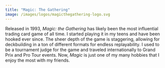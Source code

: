 ```yaml
---
title: "Magic: The Gathering"
image: /images/logos/magicthegathering-logo.svg
---
```


Released in 1993, _Magic: the Gathering_ has likely been the most influential trading card game of all time. I started playing it in my teens and have been hooked ever since. The sheer depth of the game is staggering, allowing for deckbuilding in a ton of different formats for endless replayability. I used to be a tournament judge for the game and traveled internationally to Grand Prix and Pro Tour events. Now, _Magic_ is just one of my many hobbies that I enjoy the most with my friends.
